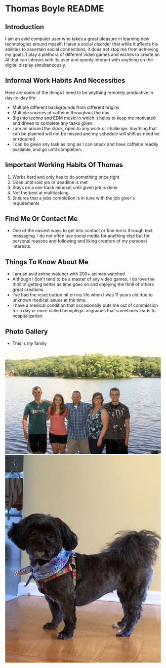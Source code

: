 # Thomas Boyle README

## Introduction

I am an avid computer user who takes a great pleasure in learning new technologies around myself. I have a social disorder that while it affects his abilities to ascertain social connections, it does not stop me from achieving my goals. I play a plethora of different video games and wishes to create an AI that can interact with its user and openly interact with anything on the digital display simultaneously.

## Informal Work Habits And Necessities

Here are some of the things I need to be anything remotely productive in day-to-day life:

* Multiple different backgrounds from different origins
* Multiple sources of caffeine throughout the day
* Big into techno and EDM music in which it helps to keep me motivated and driven to complete any tasks given.
* I am an around the clock, open to any work or challenge. Anything that can be planned will not be missed and my schedule will shift as need be or required.
* I can be given any task as long as I can snack and have caffeine readily available, and go until completion.

## Important Working Habits Of Thomas

1. Works hard and only has to do something once right
2. Goes until said job or deadline is met
3. Stays on a one track mindset until given job is done
4. Not the best at multitasking
5. Ensures that a jobs completion is in tune with the job giver's requirements

## Find Me Or Contact Me

* One of the easiest ways to get into contact or find me is through text messaging. I do not often use social media for anything else but for personal reasons and following and liking creators of my personal interests.
  
## Things To Know About Me

* I am an avid anime watcher with 200+ animes watched.
* Although I don't tend to be a master of any video games, I do love the thrill of getting better as time goes on and enjoying the thrill of others great creations.
* I've had the reset button hit on my life when I was 11 years old due to unknown medical issues at the time.
* I have a medical condition that occasionally puts me out of commission for a day or more called hemiplegic migraines that sometimes leads to hospitalization.

## Photo Gallery
* This is my family
<img src="images/95B1A937-7E77-492A-A2DB-015371988B6F.jpeg">
<img src="images/90876804-6469-4AAA-81FE-682D2A6B6FE0.jpeg">